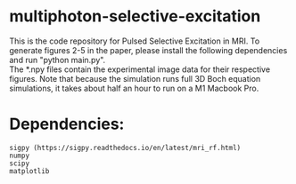# multiphoton-selective-excitation

This is the code repository for Pulsed Selective Excitation in MRI.
To generate figures 2-5 in the paper, please install the following dependencies and run "python main.py".\
The *.npy files contain the experimental image data for their respective figures. Note that because the simulation runs full 3D Boch equation simulations, it takes about half an hour to run on a M1 Macbook Pro.

# Dependencies: 
    sigpy (https://sigpy.readthedocs.io/en/latest/mri_rf.html)
    numpy
    scipy
    matplotlib
